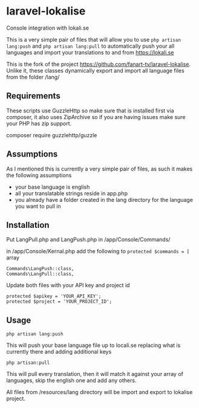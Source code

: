 # laravel-lokalise
Console integration with lokali.se

This is a very simple pair of files that will allow you to use `php artisan lang:push` and `php artisan lang:pull` to automatically push your all languages and import your translations to and from https://lokali.se


This is the fork of the project https://github.com/fanart-tv/laravel-lokalise.
Unlike it, these classes dynamically export and import all language files from the folder /lang/


## Requirements
These scripts use GuzzleHttp so make sure that is installed first via composer, it also uses ZipArchive so if you are having issues make sure your PHP has zip support.

composer require guzzlehttp/guzzle


## Assumptions
As I mentioned this is currently a very simple pair of files, as such it makes the following assumptions
* your base language is english
* all your translatable strings reside in app.php
* you already have a folder created in the lang directory for the language you want to pull in

## Installation


Put LangPull.php and LangPush.php in /app/Console/Commands/

in /app/Console/Kernal.php add the following to  `protected $commands = [` array

    Commands\LangPush::class,
    Commands\LangPull::class,

Update both files with your API key and project id

    protected $apikey = 'YOUR_API_KEY';
    protected $project = 'YOUR_PROJECT_ID';
    
## Usage

    php artisan lang:push
This will push your base language file up to locali.se replacing what is currently there and adding additional keys

    php artisan:pull
This will pull every translation, then it will match it against your array of languages, skip the english one and add any others.

All files from /resources/lang directory will be import and export to lokalise project.

